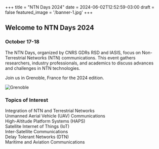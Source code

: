 +++
title = "NTN Days 2024"
date = 2024-06-02T12:52:59-03:00
draft = false
featured_image = '/banner-1.jpg'
+++

## Welcome to NTN Days 2024

### October 17-18

The NTN Days, organized by CNRS GDRs RSD and IASIS, focus on Non-Terrestrial Networks (NTN) communications. This event gathers researchers, industry professionals, and academics to discuss advances and challenges in NTN technologies.

Join us in Grenoble, France for the 2024 edition.

![Grenoble](/ntndays2024/grenoble.jpg)

### Topics of Interest

Integration of NTN and Terrestrial Networks\
Unmanned Aerial Vehicle (UAV) Communications\
High-Altitude Platform Systems (HAPS)\
Satellite Internet of Things (IoT)\
Inter-Satellite Communications\
Delay Tolerant Networks (DTN)\
Maritime and Aviation Communications

